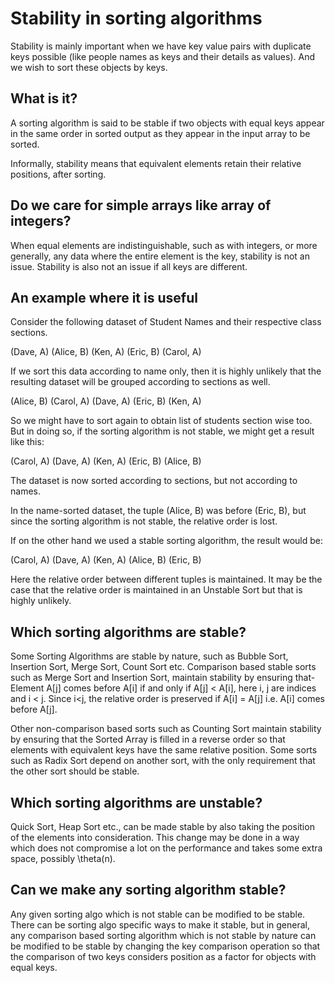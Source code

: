 # Stability in sorting algorithms

Stability is mainly important when we have key value pairs with duplicate keys possible (like people names as keys and their details as values). And we wish to sort these objects by keys.

## What is it?

A sorting algorithm is said to be stable if two objects with equal keys appear in the same order in sorted output as they appear in the input array to be sorted.

Informally, stability means that equivalent elements retain their relative positions, after sorting.


## Do we care for simple arrays like array of integers?

When equal elements are indistinguishable, such as with integers, or more generally, any data where the entire element is the key, stability is not an issue. Stability is also not an issue if all keys are different.

## An example where it is useful
Consider the following dataset of Student Names and their respective class sections.

(Dave, A)
(Alice, B)
(Ken, A)
(Eric, B)
(Carol, A)

If we sort this data according to name only, then it is highly unlikely that the resulting dataset will be grouped according to sections as well.


(Alice, B)
(Carol, A)
(Dave, A)
(Eric, B)
(Ken, A)

So we might have to sort again to obtain list of students section wise too. But in doing so, if the sorting algorithm is not stable, we might get a result like this:


(Carol, A)
(Dave, A)
(Ken, A)
(Eric, B)
(Alice, B)

The dataset is now sorted according to sections, but not according to names.

In the name-sorted dataset, the tuple (Alice, B) was before (Eric, B), but since the sorting algorithm is not stable, the relative order is lost.

If on the other hand we used a stable sorting algorithm, the result would be:


(Carol, A)
(Dave, A)
(Ken, A)
(Alice, B)
(Eric, B)

Here the relative order between different tuples is maintained. It may be the case that the relative order is maintained in an Unstable Sort but that is highly unlikely.

## Which sorting algorithms are stable?

Some Sorting Algorithms are stable by nature, such as Bubble Sort, Insertion Sort, Merge Sort, Count Sort etc.
Comparison based stable sorts such as Merge Sort and Insertion Sort, maintain stability by ensuring that-
Element A[j] comes before A[i] if and only if A[j] < A[i], here i, j are indices and i < j.
Since i<j, the relative order is preserved if A[i] = A[j] i.e. A[i] comes before A[j].

Other non-comparison based sorts such as Counting Sort maintain stability by ensuring that the Sorted Array is filled in a reverse order so that elements with equivalent keys have the same relative position.
Some sorts such as Radix Sort depend on another sort, with the only requirement that the other sort should be stable.

## Which sorting algorithms are unstable?

Quick Sort, Heap Sort etc., can be made stable by also taking the position of the elements into consideration. This change may be done in a way which does not compromise a lot on the performance and takes some extra space, possibly \theta(n).

## Can we make any sorting algorithm stable?

Any given sorting algo which is not stable can be modified to be stable. There can be sorting algo specific ways to make it stable, but in general, any comparison based sorting algorithm which is not stable by nature can be modified to be stable by changing the key comparison operation so that the comparison of two keys considers position as a factor for objects with equal keys.

